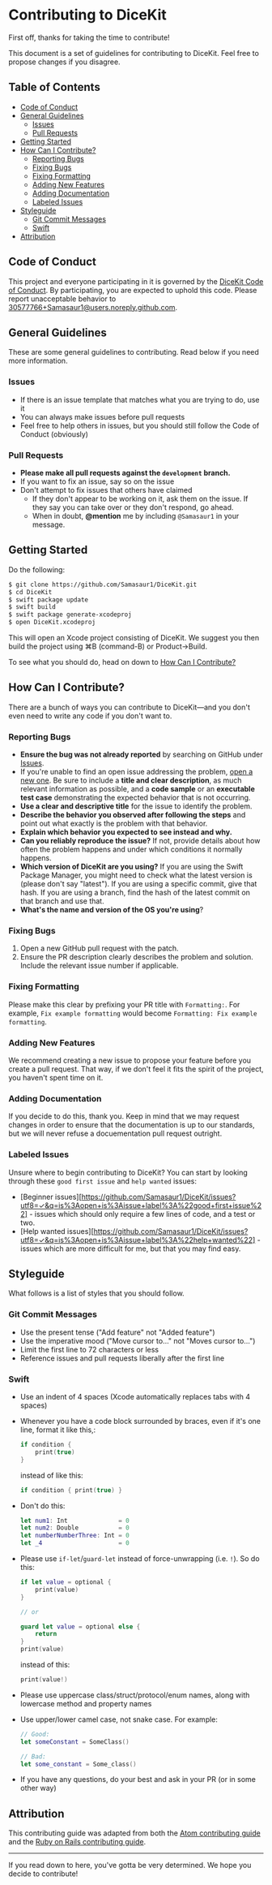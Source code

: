 # Contributing to DiceKit

First off, thanks for taking the time to contribute!

This document is a set of guidelines for contributing to DiceKit. Feel free to propose changes if you disagree.

## Table of Contents

* [Code of Conduct](#code-of-conduct)
* [General Guidelines](#general-guidelines)
  * [Issues](#issues)
  * [Pull Requests](#pull-requests)
* [Getting Started](#getting-started)
* [How Can I Contribute?](#how-can-i-contribute)
  * [Reporting Bugs](#reporting-bugs)
  * [Fixing Bugs](#fixing-bugs)
  * [Fixing Formatting](#fixing-formatting)
  * [Adding New Features](#adding-new-features)
  * [Adding Documentation](#adding-documentation)
  * [Labeled Issues](#labeled-issues)
* [Styleguide](#styleguide)
  * [Git Commit Messages](#git-commit-messages)
  * [Swift](#swift)
* [Attribution](#attribution)



## Code of Conduct

This project and everyone participating in it is governed by the [DiceKit Code of Conduct](CODE_OF_CONDUCT.md). By participating, you are expected to uphold this code. Please report unacceptable behavior to [30577766+Samasaur1@users.noreply.github.com](mailto:30577766+Samasaur1@users.noreply.github.com).

## General Guidelines

These are some general guidelines to contributing. Read below if you need more information.

### Issues

* If there is an issue template that matches what you are trying to do, use it
* You can always make issues before pull requests
* Feel free to help others in issues, but you should still follow the Code of Conduct (obviously)

### Pull Requests

* **Please make all pull requests against the `development` branch.**
* If you want to fix an issue, say so on the issue
* Don't attempt to fix issues that others have claimed
  * If they don't appear to be working on it, ask them on the issue. If they say you can take over or they don't respond, go ahead.
  * When in doubt, **@mention** me by including `@Samasaur1` in your message.

## Getting Started

Do the following:

```bash
$ git clone https://github.com/Samasaur1/DiceKit.git
$ cd DiceKit
$ swift package update
$ swift build
$ swift package generate-xcodeproj
$ open DiceKit.xcodeproj
```

This will open an Xcode project consisting of DiceKit. We suggest you then build the project using ⌘B (command-B) or Product→Build.

To see what you should do, head on down to [How Can I Contribute?](#how-can-i-contribute)

## How Can I Contribute?

There are a bunch of ways you can contribute to DiceKit—and you don't even need to write any code if you don't want to.

### Reporting Bugs

* **Ensure the bug was not already reported** by searching on GitHub under [Issues](https://github.com/Samasaur1/DiceKit/issues).
* If you're unable to find an open issue addressing the problem, [open a new one](https://github.com/Samasaur1/DiceKit/issues/new). Be sure to include a **title and clear description**, as much relevant information as possible, and a **code sample** or an **executable test case** demonstrating the expected behavior that is not occurring.
* **Use a clear and descriptive title** for the issue to identify the problem.
* **Describe the behavior you observed after following the steps** and point out what exactly is the problem with that behavior.
* **Explain which behavior you expected to see instead and why.**
* **Can you reliably reproduce the issue?** If not, provide details about how often the problem happens and under which conditions it normally happens.
* **Which version of DiceKit are you using?** If you are using the Swift Package Manager, you might need to check what the latest version is (please don't say "latest"). If you are using a specific commit, give that hash. If you are using a branch, find the hash of the latest commit on that branch and use that.
* **What's the name and version of the OS you're using**?

### Fixing Bugs

1. Open a new GitHub pull request with the patch.
2. Ensure the PR description clearly describes the problem and solution. Include the relevant issue number if applicable.

### Fixing Formatting

Please make this clear by prefixing your PR title with `Formatting:`. For example, `Fix example formatting` would become `Formatting: Fix example formatting`.

### Adding New Features

We recommend creating a new issue to propose your feature before you create a pull request. That way, if we don't feel it fits the spirit of the project, you haven't spent time on it.

### Adding Documentation

If you decide to do this, thank you. Keep in mind that we may request changes in order to ensure that the documentation is up to our standards, but we will never refuse a docuementation pull request outright.

### Labeled Issues

Unsure where to begin contributing to DiceKit? You can start by looking through these `good first issue` and `help wanted` issues:

- [Beginner issues][https://github.com/Samasaur1/DiceKit/issues?utf8=✓&q=is%3Aopen+is%3Aissue+label%3A%22good+first+issue%22] - issues which should only require a few lines of code, and a test or two.
- [Help wanted issues][https://github.com/Samasaur1/DiceKit/issues?utf8=✓&q=is%3Aopen+is%3Aissue+label%3A%22help+wanted%22] - issues which are more difficult for me, but that you may find easy.

## Styleguide

What follows is a list of styles that you should follow.

### Git Commit Messages

* Use the present tense ("Add feature" not "Added feature")
* Use the imperative mood ("Move cursor to..." not "Moves cursor to...")
* Limit the first line to 72 characters or less
* Reference issues and pull requests liberally after the first line

### Swift

* Use an indent of 4 spaces (Xcode automatically replaces tabs with 4 spaces)

* Whenever you have a code block surrounded by braces, even if it's one line, format it like this,:

  ```swift
  if condition {
      print(true)
  }
  ```

  instead of like this:

  ```swift
  if condition { print(true) }
  ```

* Don't do this:

  ```swift
  let num1: Int              = 0
  let num2: Double           = 0
  let numberNumberThree: Int = 0
  let _4                     = 0
  ```

* Please use `if-let`/`guard-let` instead of force-unwrapping (i.e. `!`). So do this:

  ```swift
  if let value = optional {
      print(value)
  }
  
  // or
  
  guard let value = optional else {
      return
  }
  print(value)
  ```

  instead of this:

  ```swift
  print(value!)
  ```

* Please use uppercase class/struct/protocol/enum names, along with lowercase method and property names

* Use upper/lower camel case, not snake case. For example:

  ```swift
  // Good:
  let someConstant = SomeClass()
  
  // Bad:
  let some_constant = Some_class()
  ```

* If you have any questions, do your best and ask in your PR (or in some other way)

## Attribution

This contributing guide was adapted from both the [Atom contributing guide](https://github.com/atom/atom/blob/master/CONTRIBUTING.md) and the [Ruby on Rails contributing guide](https://github.com/rails/rails/blob/master/CONTRIBUTING.md).

***

If you read down to here, you've gotta be very determined. We hope you decide to contribute!